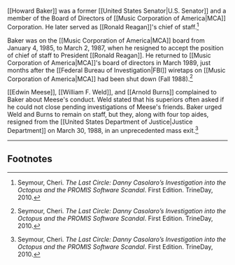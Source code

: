 [[Howard Baker]] was a former [[United States Senator|U.S. Senator]] and a member of the Board of Directors of [[Music Corporation of America|MCA]] Corporation. He later served as [[Ronald Reagan]]'s chief of staff.[^1]

Baker was on the [[Music Corporation of America|MCA]] board from January 4, 1985, to March 2, 1987, when he resigned to accept the position of chief of staff to President [[Ronald Reagan]]. He returned to [[Music Corporation of America|MCA]]'s board of directors in March 1989, just months after the [[Federal Bureau of Investigation|FBI]] wiretaps on [[Music Corporation of America|MCA]] had been shut down (Fall 1988).[^1]

[[Edwin Meese]], [[William F. Weld]], and [[Arnold Burns]] complained to Baker about Meese's conduct. Weld stated that his superiors often asked if he could not close pending investigations of Meese's friends. Baker urged Weld and Burns to remain on staff, but they, along with four top aides, resigned from the [[United States Department of Justice|Justice Department]] on March 30, 1988, in an unprecedented mass exit.[^1]

---
## Footnotes

[^1]: Seymour, Cheri. *The Last Circle: Danny Casolaro’s Investigation into the Octopus and the PROMIS Software Scandal*. First Edition. TrineDay, 2010.